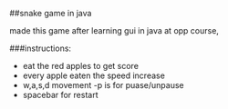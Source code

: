 ##snake game in java

made this game after learning gui in java at opp course,

###instructions: 
- eat the red apples to get score
- every apple eaten the speed increase
- w,a,s,d movement
 -p is for puase/unpause
- spacebar for restart
